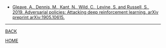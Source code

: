 
- [Gleave, A., Dennis, M., Kant, N., Wild, C., Levine, S. and Russell, S., 2019. Adversarial policies: Attacking deep reinforcement learning. arXiv preprint arXiv:1905.10615.](gleave_et_al_2020.md)
---
[BACK](../index.md)

[HOME](../../README.md)